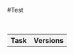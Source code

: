 #Test

  <table>    
      <tr>     
          <th style="text-align:center;background-color:#F4F4F4">Task</th>
          <th style="text-align:center;background-color:#F4F4F4">Versions</th>  
      </tr> 
   </table>    
